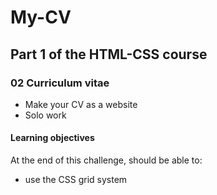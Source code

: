 # My-CV

## Part 1 of the HTML-CSS course

### 02 Curriculum vitae

* Make your CV as a website
* Solo work

#### Learning objectives

At the end of this challenge, should be able to:

* use the CSS grid system
